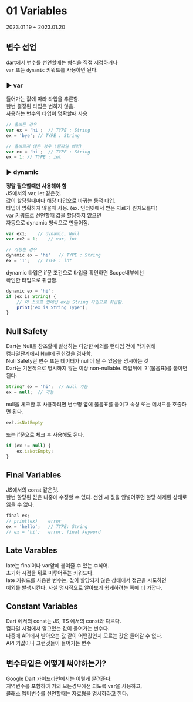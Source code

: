 # 01 Variables
2023.01.19 ~ 2023.01.20 

## 변수 선언
dart에서 변수를 선언할때는 형식을 직접 지정하거나  
`var` 또는 `dynamic` 키워드를 사용하면 된다.  

### ▶︎ var
들어가는 값에 따라 타입을 추론함.  
한번 결정된 타입은 변하지 않음.  
사용하는 변수의 타입이 명확할때 사용
```javascript
// 올바른 경우
var ex = 'hi';	// TYPE : String
ex = 'bye';	// TYPE : String
```
```javascript
// 올바르지 않은 경우 (컴파일 에러)
var ex = 'hi';	// TYPE : String
ex = 1;	// TYPE : int
```

### ▶︎ dynamic
**정말 필요할때만 사용해야 함**  
JS에서의 var, let 같은것.  
값이 할당될때마다 해당 타입으로 바뀌는 동적 타입.  
타입이 명확하지 않을때 사용. (ex. 인터넷에서 받은 자료가 뭔지모를때)  
var 키워드로 선언할때 값을 할당하지 않으면  
자동으로 dynamic 형식으로 만들어짐.
```javascript
var ex1;	// dynamic, Null
var ex2 = 1;	// var, int
```
```javascript
// 가능한 경우
dynamic ex = 'hi'	// TYPE : String
ex = '1';	// TYPE : int
```

dynamic 타입은 if문 조건으로 타입을 확인하면 Scope내부에선  
확인한 타입으로 취급함.  
```javascript
dynamic ex = 'hi';
if (ex is String) {
	// 이 스코프 안에선 ex는 String 타입으로 취급함.
	print('ex is String Type');
}
```

## Null Safety
Dart는 Null을 참조할때 발생하는 다양한 예외를 런타임 전에 막기위해  
컴파일단계에서 Null에 관한것을 검사함.  
Null Safety란 변수 또는 데이터가 null이 될 수 있음을 명시하는 것  
Dart는 기본적으로 명시하지 않는 이상 non-nullable.
타입뒤에 '?'(물음표)를 붙이면 된다.

```javascript
String? ex = 'hi';	// Null 가능
ex = null;	// 가능
```

null을 체크한 후 사용하려면 변수명 옆에 물음표를 붙이고 속성 또는 메서드를 호출하면 된다.
```javascript
ex?.isNotEmpty
```
또는 if문으로 체크 후 사용해도 된다.
```javascript
if (ex != null) {
	ex.isNotEmpty;
}
```

## Final Variables
JS에서의 const 같은것.  
한번 할당된 값은 나중에 수정할 수 없다.
선언 시 값을 안넣어주면 할당 해제된 상태로 읽을 수 없다.
```javascript
final ex;
// print(ex)	error
ex = 'hello';	// TYPE: String
// ex = 'hi';	error, final keyword
```

## Late Varables
late는 final이나 var앞에 붙여줄 수 있는 수식어.  
초기화 시점을 뒤로 미루어주는 키워드다.  
late 키워드를 사용한 변수는, 값이 할당되지 않은 상태에서 접근을 시도하면  
예외를 발생시킨다. 사실 명시적으로 알아보기 쉽게하려는 쪽에 더 가깝다.

## Constant Variables
Dart 에서의 const는 JS, TS 에서의 const와 다르다.  
컴파일 시점에서 알고있는 값이 들어가는 변수다.  
나중에 API에서 받아오는 값 같이 어떤값인지 모르는 값은 들어갈 수 없다.  
API 키값이나 그런것들이 들어가는 변수

## 변수타입은 어떻게 써야하는가?
Google Dart 가이드라인에서는 이렇게 알려준다.  
지역변수를 포함하여 거의 모든경우에선 되도록 var을 사용하고,  
클래스 멤버변수를 선언할때는 자료형을 명시하라고 한다.